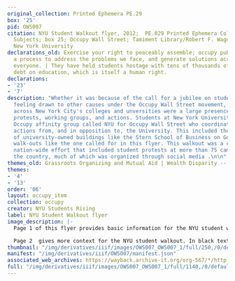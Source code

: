 ```yaml
---
original_collection: Printed Ephemera PE.29
box: '25'
pid: OWS007
citation: NYU Student Walkout flyer, 2012;  PE.029 Printed Ephemera Collection on
  Subjects; box 25; Occupy Wall Street; Tamiment Library/Robert F. Wagner Labor Archives,
  New York University
declarations_old: Exercise your right to peaceably assemble; occupy public space;  create
  a process to address the problems we face, and generate solutions accessible to
  everyone. | They have held students hostage with tens of thousands of dollars of
  debt on education, which is itself a human right.
declarations:
- '23'
- '7'
description: "Whether it was because of the call for a jubilee on student debt or
  feeling drawn to other causes under the Occupy Wall Street movement, students from
  across New York City's colleges and unversities were a large presence in on-the-ground
  protests, working groups, and actions. Students at New York University formed an
  Occupy affinity group called NYU for Occupy Wall Street who coordinated student-led
  actions from, and in opposition to, the University. This included the occupation
  of university-owned buildings like the Stern School of Business on Gould Plaza and
  walk-outs like the one called for in this flyer. This walkout was a coordinated
  nation-wide effort that included student protests at more than 75 campuses across
  the country, much of which was organized through social media .\n\n"
themes_old: Grassroots Organizing and Mutual Aid | Wealth Disparity -- Student Debt
themes:
- '4'
- '13'
order: '06'
layout: occupy_item
collection: occupy
creator: NYU Students Rising
label: NYU Student Walkout flyer
image_description: |-
  Page 1 of this flyer provides basic information for the NYU student walkout. Black text on a yellow page tells the reader to "Join NYU students, faculty and staff as we march to meet the Community/Labor March to Wall Street!" The front page of the flyer provides details including the date and time (Wednesday, October 5th at 4pm) and contact information including an email address and a hashtag. The front of the flyer includes a raised fist carrying a torch, an emblem of NYU.

  Page 2  gives more context for the NYU student walkout. In black text on a yellow page, the flyer tells NYU students and workers to join the National Student Walkout, meeting "in the middle of Washington Square Park" to "march together to City Hall, where we'll join the Community/Labor March in Solidarity with Occupy Wall Street." The flyer notes that the march is endorsed by "unions and community groups including United Federation of Teachers, SEIU 32BJ and SEIU 1100, the Transit Workers Union Local 100, Make the Road New York, New Yorkers Against Budget Cuts, and Alliance for Quality Education."
thumbnail: "/img/derivatives/iiif/images/OWS007_OWS007_1/full/250,/0/default.jpg"
manifest: "/img/derivatives/iiif/OWS007/manifest.json"
associated_web_archives: https://wayback.archive-it.org/org-567/*/http://nystudentsrising.org/
full: "/img/derivatives/iiif/images/OWS007_OWS007_1/full/1140,/0/default.jpg"
---
```

